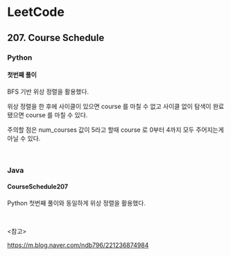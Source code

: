 # LeetCode

## 207. Course Schedule

### Python

#### 첫번째 풀이

BFS 기반 위상 정렬을 활용했다. 

위상 정렬을 한 후에 사이클이 있으면 course 를 마칠 수 없고 사이클 없이 탐색이 완료 됐으면 course 를 마칠 수 있다.

주의할 점은 num_courses 값이 5라고 할때 course 로 0부터 4까지 모두 주어지는게 아닐 수 있다.

<br>

### Java

#### CourseSchedule207

Python 첫번째 풀이와 동일하게 위상 정렬을 활용했다.

<br>

<참고>

https://m.blog.naver.com/ndb796/221236874984

